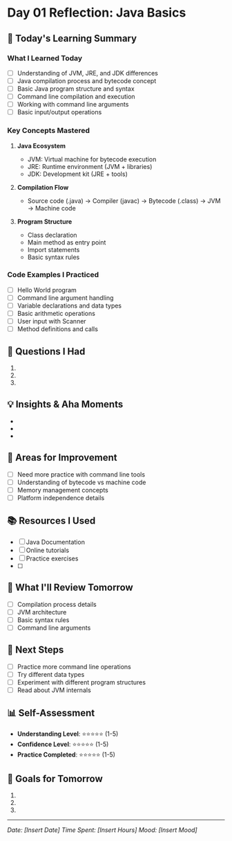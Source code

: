 # Day 01 Reflection: Java Basics

## 📝 Today's Learning Summary

### What I Learned Today
- [ ] Understanding of JVM, JRE, and JDK differences
- [ ] Java compilation process and bytecode concept
- [ ] Basic Java program structure and syntax
- [ ] Command line compilation and execution
- [ ] Working with command line arguments
- [ ] Basic input/output operations

### Key Concepts Mastered
1. **Java Ecosystem**
   - JVM: Virtual machine for bytecode execution
   - JRE: Runtime environment (JVM + libraries)
   - JDK: Development kit (JRE + tools)

2. **Compilation Flow**
   - Source code (.java) → Compiler (javac) → Bytecode (.class) → JVM → Machine code

3. **Program Structure**
   - Class declaration
   - Main method as entry point
   - Import statements
   - Basic syntax rules

### Code Examples I Practiced
- [ ] Hello World program
- [ ] Command line argument handling
- [ ] Variable declarations and data types
- [ ] Basic arithmetic operations
- [ ] User input with Scanner
- [ ] Method definitions and calls

## 🤔 Questions I Had
1. 
2. 
3. 

## 💡 Insights & Aha Moments
- 
- 
- 

## 🎯 Areas for Improvement
- [ ] Need more practice with command line tools
- [ ] Understanding of bytecode vs machine code
- [ ] Memory management concepts
- [ ] Platform independence details

## 📚 Resources I Used
- [ ] Java Documentation
- [ ] Online tutorials
- [ ] Practice exercises
- [ ] 

## 🔄 What I'll Review Tomorrow
- [ ] Compilation process details
- [ ] JVM architecture
- [ ] Basic syntax rules
- [ ] Command line arguments

## 🚀 Next Steps
- [ ] Practice more command line operations
- [ ] Try different data types
- [ ] Experiment with different program structures
- [ ] Read about JVM internals

## 📊 Self-Assessment
- **Understanding Level**: ⭐⭐⭐⭐⭐ (1-5)
- **Confidence Level**: ⭐⭐⭐⭐⭐ (1-5)
- **Practice Completed**: ⭐⭐⭐⭐⭐ (1-5)

## 🎯 Goals for Tomorrow
1. 
2. 
3. 

---
*Date: [Insert Date]*
*Time Spent: [Insert Hours]*
*Mood: [Insert Mood]* 